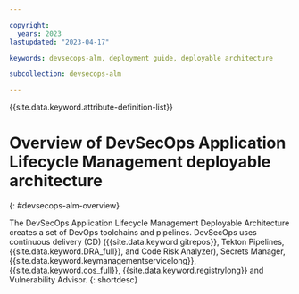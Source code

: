 ```yaml
---

copyright:
  years: 2023
lastupdated: "2023-04-17"

keywords: devsecops-alm, deployment guide, deployable architecture

subcollection: devsecops-alm

---
```


{{site.data.keyword.attribute-definition-list}}

# Overview of DevSecOps Application Lifecycle Management deployable architecture
{: #devsecops-alm-overview}

The DevSecOps Application Lifecycle Management Deployable Architecture creates a set of DevOps toolchains and pipelines. DevSecOps uses continuous delivery (CD) ({{site.data.keyword.gitrepos}}, Tekton Pipelines, {{site.data.keyword.DRA_full}}, and Code Risk Analyzer), Secrets Manager, {{site.data.keyword.keymanagementservicelong}}, {{site.data.keyword.cos_full}}, {{site.data.keyword.registrylong}} and Vulnerability Advisor. 
{: shortdesc}
